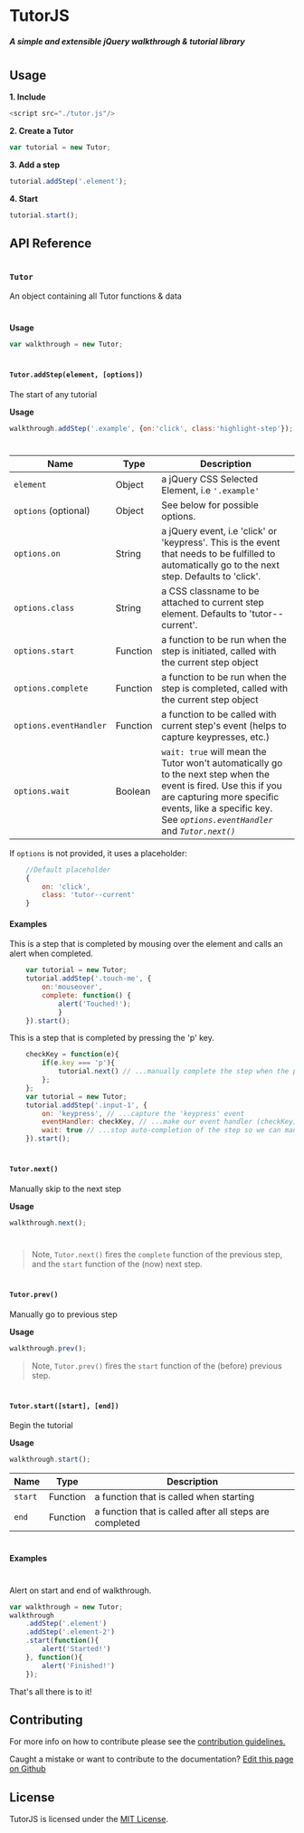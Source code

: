 # TutorJS
##### A simple and extensible jQuery walkthrough & tutorial library
#
#
Usage
---------------

**1. Include**
``` js
<script src="./tutor.js"/>
```

**2. Create a Tutor**
``` js
var tutorial = new Tutor;
```
**3. Add a step**
``` js
tutorial.addStep('.element');
```
**4. Start**
``` js
tutorial.start();
```

API Reference
------------
#
### `Tutor`
An object containing all Tutor functions & data
#
**Usage**
``` js
var walkthrough = new Tutor;
```
#
#### `Tutor.addStep(element, [options])`
The start of any tutorial

**Usage**
``` js
walkthrough.addStep('.example', {on:'click', class:'highlight-step'});
```
#
| Name | Type | Description |
|------------------------|----------|---------------------------------------------------------------------------------------------------------------------------------------------------------------------------------------------|
| `element` | Object | a jQuery CSS Selected Element, i.e `'.example'` |
| `options` (optional) | Object | See below for possible options. |
| `options.on` | String | a jQuery event, i.e 'click' or 'keypress'. This is the event that needs to be fulfilled to automatically go to the next step. Defaults to 'click'. |
| `options.class` | String | a CSS classname to be attached to current step element. Defaults to 'tutor--current'. |
| `options.start` | Function | a function to be run when the step is initiated, called with the current step object |
| `options.complete` | Function | a function to be run when the step is completed, called with the current step object |
| `options.eventHandler` | Function | a function to be called with current step's event (helps to capture keypresses, etc.) |
| `options.wait` | Boolean | `wait: true` will mean the Tutor won't automatically go to the next step when the event is fired. Use this if you are capturing more specific events, like a specific key. See *`options.eventHandler`* and *`Tutor.next()`* |

If `options` is not provided, it uses a placeholder:
``` js
    //Default placeholder
    {
        on: 'click',
        class: 'tutor--current'
    }
```
#### Examples
This is a step that is completed by mousing over the element and calls an alert when completed.
``` js
    var tutorial = new Tutor;
    tutorial.addStep('.touch-me', {
        on:'mouseover',
        complete: function() {
            alert('Touched!');
            }
    }).start();
```
This is a step that is completed by pressing the 'p' key.
``` js
    checkKey = function(e){
        if(e.key === 'p'){
            tutorial.next() // ...manually complete the step when the pressed key is 'p'
        };
    };
    var tutorial = new Tutor;
    tutorial.addStep('.input-1', {
        on: 'keypress', // ...capture the 'keypress' event
        eventHandler: checkKey, // ...make our event handler (checkKey) capture any events
        wait: true // ...stop auto-completion of the step so we can manually complete it with tutorial.next()
    }).start();
```
#
#### `Tutor.next()`
Manually skip to the next step

**Usage**
``` js
walkthrough.next();
```
#
>Note, `Tutor.next()` fires the `complete` function of the previous step, and the `start` function of the (now) next step.
#
#### `Tutor.prev()`
Manually go to previous step

**Usage**
``` js
walkthrough.prev();
```

>Note, `Tutor.prev()` fires the `start` function of the (before) previous step.
#
#### `Tutor.start([start], [end])`
Begin the tutorial

**Usage**
``` js
walkthrough.start();
```
| Name | Type | Description |
|---------|----------|---------------------------------------------------------|
| `start` | Function | a function that is called when starting |
| `end` | Function | a function that is called after all steps are completed |
#
#### Examples
#
Alert on start and end of walkthrough.
``` js
var walkthrough = new Tutor;
walkthrough
    .addStep('.element')
    .addStep('.element-2')
    .start(function(){
        alert('Started!')
    }, function(){
        alert('Finished!')
    });
```

That's all there is to it!

Contributing
--------
For more info on how to contribute please see the [contribution guidelines.](https://github.com/pxljoy/tutor-js/blob/master/CONTRIBUTING.md)

Caught a mistake or want to contribute to the documentation? [Edit this page on Github](https://github.com/pxljoy/tutor-js/blob/master/README.md)

License
--------

TutorJS is licensed under the [MIT License](https://github.com/pxljoy/tutor-js/blob/master/LICENSE).
